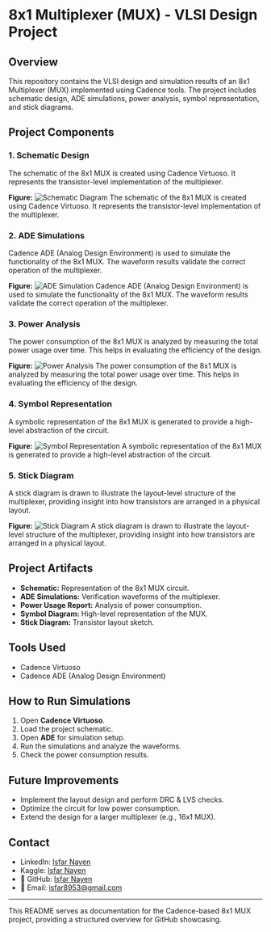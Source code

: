 # 8x1 Multiplexer (MUX) - VLSI Design Project

## Overview
This repository contains the VLSI design and simulation results of an 8x1 Multiplexer (MUX) implemented using Cadence tools. The project includes schematic design, ADE simulations, power analysis, symbol representation, and stick diagrams.

## Project Components
### 1. Schematic Design
The schematic of the 8x1 MUX is created using Cadence Virtuoso. It represents the transistor-level implementation of the multiplexer.

**Figure:** ![Schematic Diagram](path/to/MUX_Schematic.png)
The schematic of the 8x1 MUX is created using Cadence Virtuoso. It represents the transistor-level implementation of the multiplexer.

### 2. ADE Simulations
Cadence ADE (Analog Design Environment) is used to simulate the functionality of the 8x1 MUX. The waveform results validate the correct operation of the multiplexer.

**Figure:** ![ADE Simulation](path/to/ADE_Simulation.png)
Cadence ADE (Analog Design Environment) is used to simulate the functionality of the 8x1 MUX. The waveform results validate the correct operation of the multiplexer.

### 3. Power Analysis
The power consumption of the 8x1 MUX is analyzed by measuring the total power usage over time. This helps in evaluating the efficiency of the design.

**Figure:** ![Power Analysis](path/to/Power_Usage.png)
The power consumption of the 8x1 MUX is analyzed by measuring the total power usage over time. This helps in evaluating the efficiency of the design.

### 4. Symbol Representation
A symbolic representation of the 8x1 MUX is generated to provide a high-level abstraction of the circuit.

**Figure:** ![Symbol Representation](path/to/MUX_Symbol.png)
A symbolic representation of the 8x1 MUX is generated to provide a high-level abstraction of the circuit.

### 5. Stick Diagram
A stick diagram is drawn to illustrate the layout-level structure of the multiplexer, providing insight into how transistors are arranged in a physical layout.

**Figure:** ![Stick Diagram](path/to/Stick_Diagram.png)
A stick diagram is drawn to illustrate the layout-level structure of the multiplexer, providing insight into how transistors are arranged in a physical layout.

## Project Artifacts
- **Schematic:** Representation of the 8x1 MUX circuit.
- **ADE Simulations:** Verification waveforms of the multiplexer.
- **Power Usage Report:** Analysis of power consumption.
- **Symbol Diagram:** High-level representation of the MUX.
- **Stick Diagram:** Transistor layout sketch.

## Tools Used
- Cadence Virtuoso
- Cadence ADE (Analog Design Environment)

## How to Run Simulations
1. Open **Cadence Virtuoso**.
2. Load the project schematic.
3. Open **ADE** for simulation setup.
4. Run the simulations and analyze the waveforms.
5. Check the power consumption results.

## Future Improvements
- Implement the layout design and perform DRC & LVS checks.
- Optimize the circuit for low power consumption.
- Extend the design for a larger multiplexer (e.g., 16x1 MUX).

## Contact
- LinkedIn: [Isfar Nayen](https://www.linkedin.com/in/isfar-nayen-0ba8ba341/)
- Kaggle: [Isfar Nayen](https://www.kaggle.com/isfarnayen)
- 🔗 GitHub: [Isfar Nayen](https://github.com/IsfarNayen)
- 📧 Email: isfar8953@gmail.com
---

This README serves as documentation for the Cadence-based 8x1 MUX project, providing a structured overview for GitHub showcasing.